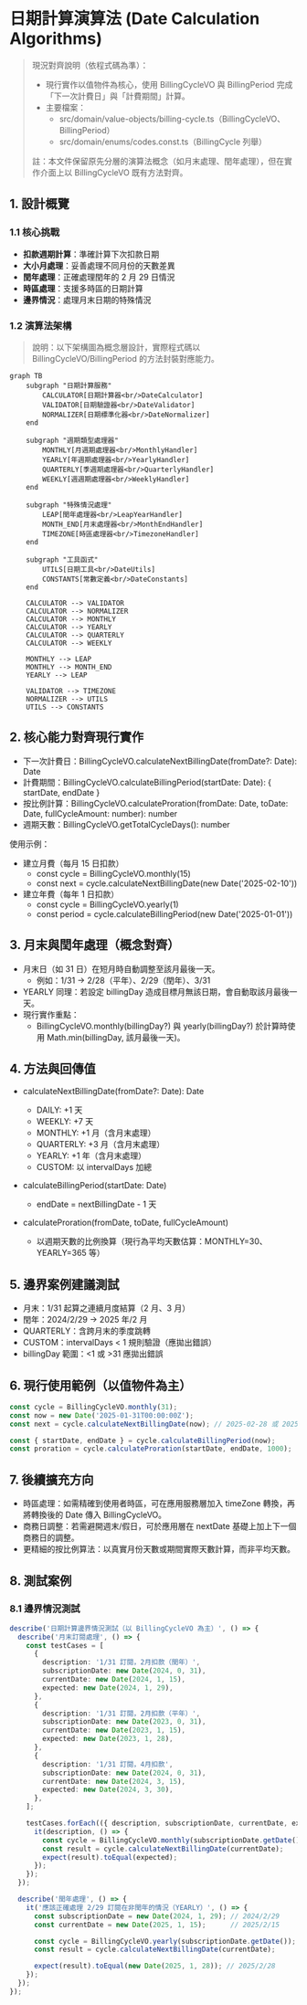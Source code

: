 # 日期計算演算法 (Date Calculation Algorithms)

> 現況對齊說明（依程式碼為準）：
> - 現行實作以值物件為核心，使用 BillingCycleVO 與 BillingPeriod 完成「下一次計費日」與「計費期間」計算。
> - 主要檔案：
>   - src/domain/value-objects/billing-cycle.ts（BillingCycleVO、BillingPeriod）
>   - src/domain/enums/codes.const.ts（BillingCycle 列舉）
>
> 註：本文件保留原先分層的演算法概念（如月末處理、閏年處理），但在實作介面上以 BillingCycleVO 既有方法對齊。

## 1. 設計概覽

### 1.1 核心挑戰

- **扣款週期計算**：準確計算下次扣款日期
- **大小月處理**：妥善處理不同月份的天數差異  
- **閏年處理**：正確處理閏年的 2 月 29 日情況
- **時區處理**：支援多時區的日期計算
- **邊界情況**：處理月末日期的特殊情況

### 1.2 演算法架構

> 說明：以下架構圖為概念層設計，實際程式碼以 BillingCycleVO/BillingPeriod 的方法封裝對應能力。

```mermaid
graph TB
    subgraph "日期計算服務"
        CALCULATOR[日期計算器<br/>DateCalculator]
        VALIDATOR[日期驗證器<br/>DateValidator]
        NORMALIZER[日期標準化器<br/>DateNormalizer]
    end
    
    subgraph "週期類型處理器"
        MONTHLY[月週期處理器<br/>MonthlyHandler]
        YEARLY[年週期處理器<br/>YearlyHandler]
        QUARTERLY[季週期處理器<br/>QuarterlyHandler]
        WEEKLY[週週期處理器<br/>WeeklyHandler]
    end
    
    subgraph "特殊情況處理"
        LEAP[閏年處理器<br/>LeapYearHandler]
        MONTH_END[月末處理器<br/>MonthEndHandler]
        TIMEZONE[時區處理器<br/>TimezoneHandler]
    end
    
    subgraph "工具函式"
        UTILS[日期工具<br/>DateUtils]
        CONSTANTS[常數定義<br/>DateConstants]
    end
    
    CALCULATOR --> VALIDATOR
    CALCULATOR --> NORMALIZER
    CALCULATOR --> MONTHLY
    CALCULATOR --> YEARLY
    CALCULATOR --> QUARTERLY
    CALCULATOR --> WEEKLY
    
    MONTHLY --> LEAP
    MONTHLY --> MONTH_END
    YEARLY --> LEAP
    
    VALIDATOR --> TIMEZONE
    NORMALIZER --> UTILS
    UTILS --> CONSTANTS
```

## 2. 核心能力對齊現行實作

- 下一次計費日：BillingCycleVO.calculateNextBillingDate(fromDate?: Date): Date
- 計費期間：BillingCycleVO.calculateBillingPeriod(startDate: Date): { startDate, endDate }
- 按比例計算：BillingCycleVO.calculateProration(fromDate: Date, toDate: Date, fullCycleAmount: number): number
- 週期天數：BillingCycleVO.getTotalCycleDays(): number

使用示例：
- 建立月費（每月 15 日扣款）
  - const cycle = BillingCycleVO.monthly(15)
  - const next = cycle.calculateNextBillingDate(new Date('2025-02-10'))
- 建立年費（每年 1 日扣款）
  - const cycle = BillingCycleVO.yearly(1)
  - const period = cycle.calculateBillingPeriod(new Date('2025-01-01'))

## 3. 月末與閏年處理（概念對齊）

- 月末日（如 31 日）在短月時自動調整至該月最後一天。
  - 例如：1/31 → 2/28（平年）、2/29（閏年）、3/31
- YEARLY 同理：若設定 billingDay 造成目標月無該日期，會自動取該月最後一天。
- 現行實作重點：
  - BillingCycleVO.monthly(billingDay?) 與 yearly(billingDay?) 於計算時使用 Math.min(billingDay, 該月最後一天)。

## 4. 方法與回傳值

- calculateNextBillingDate(fromDate?: Date): Date
  - DAILY: +1 天
  - WEEKLY: +7 天
  - MONTHLY: +1 月（含月末處理）
  - QUARTERLY: +3 月（含月末處理）
  - YEARLY: +1 年（含月末處理）
  - CUSTOM: 以 intervalDays 加總

- calculateBillingPeriod(startDate: Date)
  - endDate = nextBillingDate - 1 天

- calculateProration(fromDate, toDate, fullCycleAmount)
  - 以週期天數的比例換算（現行為平均天數估算：MONTHLY=30、YEARLY=365 等）

## 5. 邊界案例建議測試

- 月末：1/31 起算之連續月度結算（2 月、3 月）
- 閏年：2024/2/29 → 2025 年/2 月
- QUARTERLY：含跨月末的季度跳轉
- CUSTOM：intervalDays < 1 規則驗證（應拋出錯誤）
- billingDay 範圍：<1 或 >31 應拋出錯誤

## 6. 現行使用範例（以值物件為主）

```ts
const cycle = BillingCycleVO.monthly(31);
const now = new Date('2025-01-31T00:00:00Z');
const next = cycle.calculateNextBillingDate(now); // 2025-02-28 或 2025-02-29（閏年）

const { startDate, endDate } = cycle.calculateBillingPeriod(now);
const proration = cycle.calculateProration(startDate, endDate, 1000);
```

## 7. 後續擴充方向

- 時區處理：如需精確到使用者時區，可在應用服務層加入 timeZone 轉換，再將轉換後的 Date 傳入 BillingCycleVO。
- 商務日調整：若需避開週末/假日，可於應用層在 nextDate 基礎上加上下一個商務日的調整。
- 更精細的按比例算法：以真實月份天數或期間實際天數計算，而非平均天數。

## 8. 測試案例

### 8.1 邊界情況測試

```typescript
describe('日期計算邊界情況測試（以 BillingCycleVO 為主）', () => {
  describe('月末訂閱處理', () => {
    const testCases = [
      {
        description: '1/31 訂閱，2月扣款（閏年）',
        subscriptionDate: new Date(2024, 0, 31),
        currentDate: new Date(2024, 1, 15),
        expected: new Date(2024, 1, 29),
      },
      {
        description: '1/31 訂閱，2月扣款（平年）',
        subscriptionDate: new Date(2023, 0, 31),
        currentDate: new Date(2023, 1, 15),
        expected: new Date(2023, 1, 28),
      },
      {
        description: '1/31 訂閱，4月扣款',
        subscriptionDate: new Date(2024, 0, 31),
        currentDate: new Date(2024, 3, 15),
        expected: new Date(2024, 3, 30),
      },
    ];

    testCases.forEach(({ description, subscriptionDate, currentDate, expected }) => {
      it(description, () => {
        const cycle = BillingCycleVO.monthly(subscriptionDate.getDate());
        const result = cycle.calculateNextBillingDate(currentDate);
        expect(result).toEqual(expected);
      });
    });
  });

  describe('閏年處理', () => {
    it('應該正確處理 2/29 訂閱在非閏年的情況（YEARLY）', () => {
      const subscriptionDate = new Date(2024, 1, 29); // 2024/2/29
      const currentDate = new Date(2025, 1, 15);      // 2025/2/15

      const cycle = BillingCycleVO.yearly(subscriptionDate.getDate());
      const result = cycle.calculateNextBillingDate(currentDate);

      expect(result).toEqual(new Date(2025, 1, 28)); // 2025/2/28
    });
  });
});
```
